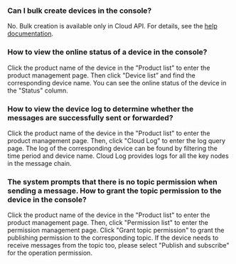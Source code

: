 [//]: # (chinagitpath:XXXXX)

### Can I bulk create devices in the console?
No. Bulk creation is available only in Cloud API. For details, see the [help documentation](https://cloud.tencent.com/document/product/634/12276).

### How to view the online status of a device in the console?
Click the product name of the device in the "Product list" to enter the product management page. Then click "Device list” and find the corresponding device name.  You can see the online status of the device in the "Status" column.

### How to view the device log to determine whether the messages are successfully sent or forwarded?
Click the product name of the device in the "Product list" to enter the product management page. Then, click "Cloud Log" to enter the log query page. The log of the corresponding device can be found by filtering the time period and device name. Cloud Log provides logs for all the key nodes in the message chain.

### The system prompts that there is no topic permission when sending a message. How to grant the topic permission to the device in the console?
Click the product name of the device in the "Product list" to enter the product management page. Then, click "Permission list" to enter the permission management page. Click "Grant topic permission" to grant the publishing permission to the corresponding topic. If the device needs to receive messages from the topic too, please select "Publish and subscribe" for the operation permission.


